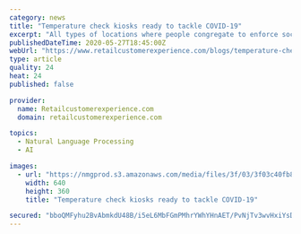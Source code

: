```yaml
---
category: news
title: "Temperature check kiosks ready to tackle COVID-19"
excerpt: "All types of locations where people congregate to enforce social distancing and identify individuals with high temperatures on account of COVID-19. In response, technology providers have developed automated identity and temperature monitoring tools that allow locations to check people's temperatures."
publishedDateTime: 2020-05-27T18:45:00Z
webUrl: "https://www.retailcustomerexperience.com/blogs/temperature-check-kiosks-tackle-covid-19/"
type: article
quality: 24
heat: 24
published: false

provider:
  name: Retailcustomerexperience.com
  domain: retailcustomerexperience.com

topics:
  - Natural Language Processing
  - AI

images:
  - url: "https://nmgprod.s3.amazonaws.com/media/files/3f/03/3f03c40fb8c6e277102d45b81f05c226/cover_image_1590532571.png.640x360_q85_crop.png"
    width: 640
    height: 360
    title: "Temperature check kiosks ready to tackle COVID-19"

secured: "bboQMFyhu2BvAbmkdU48B/i5eL6MbFGmPMhrYWhYHnAET/PvNjTv3wvHxiYsDViWOQtGpuxj8Ym8xnX4W/UKsRgE+f2q9VUophWSqcvSuJJixNypR7j7IEHvyRC2Ay6vNQT9QStZXH3DYkZT0WSx/BPyLrRak9FwHeRAZYuW9XFur+YK61KsC28TmIueCSYglS/3eblCAotvj77s2y+HMN6UsMatfQOQpx7ti0n0s1zxQ9Y92X19PgzLJg76YLdbIMKpYqIR7klsqjaXzdea435OlUeN2h5fH0ygIV8oaSYXVjsRkI+3j3RorA+vdxc9;tKeO8niMpaw35fjq7Ajw3Q=="
---
```



